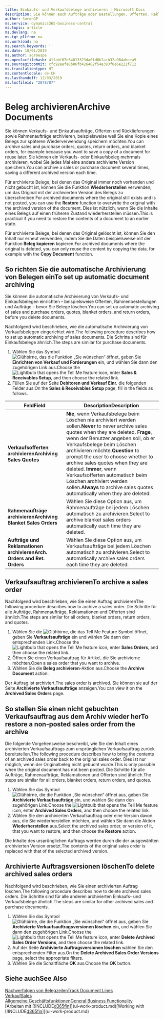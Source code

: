 ```yaml
---
title: Einkaufs- und Verkaufsbelege archivieren | Microsoft Docs
description: Sie können auch Aufträge oder Bestellungen, Offerten, Reklamationen und Rahmenaufträge archivieren, und Sie können den archivierten Beleg verwenden, um den Beleg neu zu erstellen, dass er aus archiviert wurde.
author: SorenGP
ms.service: dynamics365-business-central
ms.topic: article
ms.devlang: na
ms.tgt_pltfrm: na
ms.workload: na
ms.search.keywords: ''
ms.date: 10/01/2019
ms.author: sgroespe
ms.openlocfilehash: 41fabf67e34813323da0fd0b2acb32a904abeea9
ms.sourcegitcommit: cfc92eefa8b06fb426482f54e393f0e6e222f712
ms.translationtype: HT
ms.contentlocale: de-CH
ms.lasthandoff: 12/03/2019
ms.locfileid: "2878787"
---
```

# <a name="archive-documents"></a><span data-ttu-id="be8ca-103">Beleg archivieren</span><span class="sxs-lookup"><span data-stu-id="be8ca-103">Archive Documents</span></span>
<span data-ttu-id="be8ca-104">Sie können Verkaufs- und Einkaufsaufträge, Offerten und Rücklieferungen sowie Rahmenaufträge archivieren, beispielsweise weil Sie eine Kopie eines Belegs zur späteren Wiederverwendung speichern möchten.</span><span class="sxs-lookup"><span data-stu-id="be8ca-104">You can archive sales and purchase orders, quotes, return orders, and blanket orders, for example because you want to save a copy of a document for reuse later.</span></span> <span data-ttu-id="be8ca-105">Sie können ein Verkaufs- oder Einkaufsbeleg mehrmals archivieren, wobei Sie jedes Mal eine andere archivierte Version speichern.</span><span class="sxs-lookup"><span data-stu-id="be8ca-105">You can archive a sales or purchase document several times, saving a different archived version each time.</span></span>

<span data-ttu-id="be8ca-106">Für archivierte Belege, bei denen das Original immer noch vorhanden und nicht gebucht ist, können Sie die Funktion **Wiederherstellen** verwenden, um das Original mit der archivierten Version des Belegs zu überschreiben.</span><span class="sxs-lookup"><span data-stu-id="be8ca-106">For archived documents where the original still exists and is not posted, you can use the **Restore** function to overwrite the original with the archived version of the document.</span></span> <span data-ttu-id="be8ca-107">Dies ist nützlich, wenn Sie die Inhalte eines Belegs auf einen früheren Zustand wiederherstellen müssen.</span><span class="sxs-lookup"><span data-stu-id="be8ca-107">This is practical if you need to restore the contents of a document to an earlier state.</span></span>

<span data-ttu-id="be8ca-108">Für archivierte Belege, bei denen das Original gelöscht ist, können Sie den Inhalt nur erneut verwenden, indem Sie die Daten beispielsweise mit der Funktion **Beleg kopieren** kopieren.</span><span class="sxs-lookup"><span data-stu-id="be8ca-108">For archived documents where the original is deleted, you can only reuse the content by copying the data, for example with the **Copy Document** function.</span></span>   

## <a name="to-set-up-automatic-document-archiving"></a><span data-ttu-id="be8ca-109">So richten Sie die automatische Archivierung von Belegen ein</span><span class="sxs-lookup"><span data-stu-id="be8ca-109">To set up automatic document archiving</span></span>  
<span data-ttu-id="be8ca-110">Sie können die automatische Archivierung von Verkaufs- und Einkaufsbelegen einrichten – beispielsweise Offerten, Rahmenbestellungen und Aufträge – bevor Sie Belege löschen.</span><span class="sxs-lookup"><span data-stu-id="be8ca-110">You can set up automatic archiving of sales and purchase orders, quotes, blanket orders, and return orders, before you delete documents.</span></span>

<span data-ttu-id="be8ca-111">Nachfolgend wird beschrieben, wie die automatische Archivierung von Verkaufsbelegen eingerichtet wird.</span><span class="sxs-lookup"><span data-stu-id="be8ca-111">The following procedure describes how to set up automatic archiving of sales documents.</span></span> <span data-ttu-id="be8ca-112">Die Schritte sind für Einkaufsbelege ähnlich.</span><span class="sxs-lookup"><span data-stu-id="be8ca-112">The steps are similar for purchase documents.</span></span>
1.  <span data-ttu-id="be8ca-113">Wählen Sie das Symbol ![Glühbirne, das die Funktion „Sie wünschen“ öffnet](media/ui-search/search_small.png "Tell Me-Funktion"), geben Sie **Einrichten von Verkauf und Forderungen** ein, und wählen Sie dann den zugehörigen Link aus.</span><span class="sxs-lookup"><span data-stu-id="be8ca-113">Choose the ![Lightbulb that opens the Tell Me feature](media/ui-search/search_small.png "Tell me what you want to do") icon, enter **Sales & Receivables Setup**, and then choose the related link.</span></span>
2. <span data-ttu-id="be8ca-114">Füllen Sie auf der Seite **Debitoren und Verkauf Einr.** die folgenden Felder aus:</span><span class="sxs-lookup"><span data-stu-id="be8ca-114">On the **Sales & Receivables Setup** page, fill in the fields as follows.</span></span>

|<span data-ttu-id="be8ca-115">Feld</span><span class="sxs-lookup"><span data-stu-id="be8ca-115">Field</span></span>|<span data-ttu-id="be8ca-116">Description</span><span class="sxs-lookup"><span data-stu-id="be8ca-116">Description</span></span>|
|-----|-----------|
|<span data-ttu-id="be8ca-117">**Verkaufsofferten archivieren**</span><span class="sxs-lookup"><span data-stu-id="be8ca-117">**Archiving Sales Quotes**</span></span>|<span data-ttu-id="be8ca-118">**Nie**, wenn Verkaufsbelege beim Löschen nie archiviert werden sollen.</span><span class="sxs-lookup"><span data-stu-id="be8ca-118">**Never** to never archive sales quotes when they are deleted.</span></span> <span data-ttu-id="be8ca-119">**Frage**, wenn der Benutzer angeben soll, ob er Verkaufsbelege beim Löschen archivieren möchte.</span><span class="sxs-lookup"><span data-stu-id="be8ca-119">**Question** to prompt the user to choose whether to archive sales quotes when they are deleted.</span></span> <span data-ttu-id="be8ca-120">**Immer**, wenn Verkaufsofferten automatisch beim Löschen archiviert werden sollen.</span><span class="sxs-lookup"><span data-stu-id="be8ca-120">**Always** to archive sales quotes automatically when they are deleted.</span></span>|
|<span data-ttu-id="be8ca-121">**Rahmenaufträge archivieren**</span><span class="sxs-lookup"><span data-stu-id="be8ca-121">**Archiving Blanket Sales Orders**</span></span>|<span data-ttu-id="be8ca-122">Wählen Sie diese Option aus, um Rahmenaufträge bei jedem Löschen automatisch zu archivieren.</span><span class="sxs-lookup"><span data-stu-id="be8ca-122">Select to archive blanket sales orders automatically each time they are deleted.</span></span>|
|<span data-ttu-id="be8ca-123">**Aufträge und Reklamationen archivieren**</span><span class="sxs-lookup"><span data-stu-id="be8ca-123">**Arch. Orders and Ret. Orders**</span></span>|<span data-ttu-id="be8ca-124">Wählen Sie diese Option aus, um Verkaufsaufträge bei jedem Löschen automatisch zu archivieren.</span><span class="sxs-lookup"><span data-stu-id="be8ca-124">Select to automatically archive sales orders each time they are deleted.</span></span>|

## <a name="to-archive-a-sales-order"></a><span data-ttu-id="be8ca-125">Verkaufsauftrag archivieren</span><span class="sxs-lookup"><span data-stu-id="be8ca-125">To archive a sales order</span></span>
<span data-ttu-id="be8ca-126">Nachfolgend wird beschrieben, wie Sie einen Auftrag archivieren</span><span class="sxs-lookup"><span data-stu-id="be8ca-126">The following procedure describes how to archive a sales order.</span></span> <span data-ttu-id="be8ca-127">Die Schritte für alle Aufträge, Rahmenaufträge, Reklamationen und Offerten sind ähnlich.</span><span class="sxs-lookup"><span data-stu-id="be8ca-127">The steps are similar for all orders, blanket orders, return orders, and quotes.</span></span>

1.  <span data-ttu-id="be8ca-128">Wählen Sie die ![Glühbirne, die das Tell Me Feature](media/ui-search/search_small.png "Tell Me-Funktion") Symbol öffnet, geben Sie **Verkaufsaufträge** ein und wählen Sie dann den entsprechenden Link.</span><span class="sxs-lookup"><span data-stu-id="be8ca-128">Choose the ![Lightbulb that opens the Tell Me feature](media/ui-search/search_small.png "Tell me what you want to do") icon, enter **Sales Orders**, and then choose the related link.</span></span>  
2.  <span data-ttu-id="be8ca-129">Öffnen Sie einen Verkaufsauftrag für Artikel, die Sie archivierne möchten.</span><span class="sxs-lookup"><span data-stu-id="be8ca-129">Open a sales order that you want to archive.</span></span>  
3.  <span data-ttu-id="be8ca-130">Wählen Sie die **Beleg archivieren**-Aktion aus.</span><span class="sxs-lookup"><span data-stu-id="be8ca-130">Choose the **Archive Document** action.</span></span>

<span data-ttu-id="be8ca-131">Der Auftrag ist archiviert.</span><span class="sxs-lookup"><span data-stu-id="be8ca-131">The sales order is archived.</span></span> <span data-ttu-id="be8ca-132">Sie können sie auf der Seite **Archivierte Verkaufsaufträge** anzeigen.</span><span class="sxs-lookup"><span data-stu-id="be8ca-132">You can view it on the **Archived Sales Orders** page.</span></span>

## <a name="to-restore-a-non-posted-sales-order-from-the-archive"></a><span data-ttu-id="be8ca-133">So stellen Sie einen nicht gebuchten Verkaufsauftrag aus dem Archiv wieder her</span><span class="sxs-lookup"><span data-stu-id="be8ca-133">To restore a non-posted sales order from the archive</span></span>
<span data-ttu-id="be8ca-134">Die folgende Vorgehensweise beschreibt, wie Sie den Inhalt eines archivierten Verkaufsauftrags zum ursprünglichen Verkaufsauftrag zurück bereitstellen.</span><span class="sxs-lookup"><span data-stu-id="be8ca-134">The following procedure describes how to bring the contents of an archived sales order back to the original sales order.</span></span> <span data-ttu-id="be8ca-135">Dies ist nur möglich, wenn der Originalbeleg nicht gebucht wurde.</span><span class="sxs-lookup"><span data-stu-id="be8ca-135">This is only possible when the original document has not been posted.</span></span> <span data-ttu-id="be8ca-136">Die Schritte für alle Aufträge, Rahmenaufträge, Reklamationen und Offerten sind ähnlich.</span><span class="sxs-lookup"><span data-stu-id="be8ca-136">The steps are similar for all orders, blanket orders, return orders, and quotes.</span></span>

1. <span data-ttu-id="be8ca-137">Wählen Sie das Symbol ![Glühbirne, die die Funktion „Sie wünschen“ öffnet](media/ui-search/search_small.png "Tell Me-Funktion") aus, geben Sie **Archivierte Verkaufsaufträge** ein, und wählen Sie dann den zugehörigen Link.</span><span class="sxs-lookup"><span data-stu-id="be8ca-137">Choose the ![Lightbulb that opens the Tell Me feature](media/ui-search/search_small.png "Tell me what you want to do") icon, enter **Archived Sales Orders**, and then choose the related link.</span></span>
2. <span data-ttu-id="be8ca-138">Wählen Sie den archivierten Verkaufsauftrag oder eine Version davon aus, die Sie wiederherstellen möchten, und wählen Sie dann die Aktion **Wiederherstellen** aus.</span><span class="sxs-lookup"><span data-stu-id="be8ca-138">Select the archived sales order, or version of it, that you want to restore, and then choose the **Restore** action.</span></span>  

<span data-ttu-id="be8ca-139">Die Inhalte des ursprünglichen Auftrags werden durch die der ausgewählten archivierten Version ersetzt.</span><span class="sxs-lookup"><span data-stu-id="be8ca-139">The contents of the original sales order is replaced with that of the selected archived version.</span></span>

## <a name="to-delete-archived-sales-orders"></a><span data-ttu-id="be8ca-140">Archivierte Auftragsversionen löschen</span><span class="sxs-lookup"><span data-stu-id="be8ca-140">To delete archived sales orders</span></span>
<span data-ttu-id="be8ca-141">Nachfolgend wird beschrieben, wie Sie einen archivierten Auftrag löschen.</span><span class="sxs-lookup"><span data-stu-id="be8ca-141">The following procedure describes how to delete archived sales orders.</span></span> <span data-ttu-id="be8ca-142">Die Schritte sind für alle anderen archivierten Einkaufs- und Verkaufsbelege ähnlich.</span><span class="sxs-lookup"><span data-stu-id="be8ca-142">The steps are similar for other archived sales and purchase documents.</span></span>

1.  <span data-ttu-id="be8ca-143">Wählen Sie das Symbol ![Glühbirne, die die Funktion „Sie wünschen“ öffnet](media/ui-search/search_small.png "Tell Me-Funktion") aus, geben Sie **Archivierte Verkaufsauftragsversionen löschen** ein, und wählen Sie dann den zugehörigen Link.</span><span class="sxs-lookup"><span data-stu-id="be8ca-143">Choose the ![Lightbulb that opens the Tell Me feature](media/ui-search/search_small.png "Tell me what you want to do") icon, enter **Delete Archived Sales Order Versions**, and then choose the related link.</span></span>  
2.  <span data-ttu-id="be8ca-144">Auf der Seite **Archivierte Auftragsversionen löschen** wählen Sie den entsprechenden Filter aus.</span><span class="sxs-lookup"><span data-stu-id="be8ca-144">On the **Delete Archived Sales Order Versions** page, select the appropriate filters.</span></span>  
3.  <span data-ttu-id="be8ca-145">Wählen Sie die Schaltfläche **OK** aus.</span><span class="sxs-lookup"><span data-stu-id="be8ca-145">Choose the **OK** button.</span></span>

## <a name="see-also"></a><span data-ttu-id="be8ca-146">Siehe auch</span><span class="sxs-lookup"><span data-stu-id="be8ca-146">See Also</span></span>
[<span data-ttu-id="be8ca-147">Nachverfolgen von Belegzeilen</span><span class="sxs-lookup"><span data-stu-id="be8ca-147">Track Document Lines</span></span>](across-how-to-track-document-lines.md)  
[<span data-ttu-id="be8ca-148">Verkauf</span><span class="sxs-lookup"><span data-stu-id="be8ca-148">Sales</span></span>](sales-manage-sales.md)  
[<span data-ttu-id="be8ca-149">Allgemeine Geschäftsfunktionen</span><span class="sxs-lookup"><span data-stu-id="be8ca-149">General Business Functionality</span></span>](ui-across-business-areas.md)  
<span data-ttu-id="be8ca-150">[Arbeiten mit [!INCLUDE[d365fin](includes/d365fin_md.md)]](ui-work-product.md)</span><span class="sxs-lookup"><span data-stu-id="be8ca-150">[Working with [!INCLUDE[d365fin](includes/d365fin_md.md)]](ui-work-product.md)</span></span>
